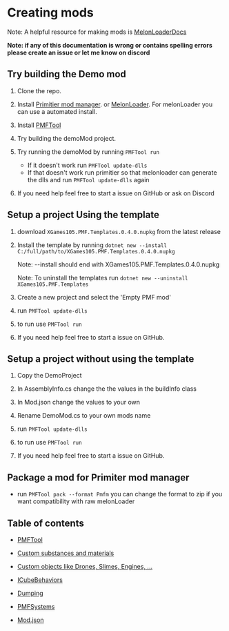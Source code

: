 # Creating mods
Note: A helpful resource for making mods is [MelonLoaderDocs](https://melonwiki.xyz/#/)

**Note: if any of this documentation is wrong or contains spelling errors please create an issue or let me know on discord**


## Try building the Demo mod
1) Clone the repo.

2) Install [Primitier mod manager](https://github.com/Xgames123/PrimitierModManager/releases). or [MelonLoader](https://github.com/LavaGang/MelonLoader). For melonLoader you can use a automated install.

3) Install [PMFTool](./PMFTool/InstallPMFTool.md)

4) Try building the demoMod project.

5) Try running the demoMod by running ```PMFTool run```
    - If it doesn't work run ```PMFTool update-dlls```
    - If that doesn't work run primitier so that melonloader can generate the dlls and run ```PMFTool update-dlls``` again

6) If you need help feel free to start a issue on GitHub or ask on Discord


## Setup a project Using the template
1) download ```XGames105.PMF.Templates.0.4.0.nupkg``` from the latest release

2) Install the template by running ```dotnet new --install C:/full/path/to/XGames105.PMF.Templates.0.4.0.nupkg```
    
    Note: --install should end with XGames105.PMF.Templates.0.4.0.nupkg

    Note: To uninstall the templates run ```dotnet new --uninstall XGames105.PMF.Templates```

2) Create a new project and select the 'Empty PMF mod'
5) run ```PMFTool update-dlls```
6) to run use ```PMFTool run```

7) If you need help feel free to start a issue on GitHub.

## Setup a project without using the template
1) Copy the DemoProject
2) In AssemblyInfo.cs change the the values in the buildInfo class
3) In Mod.json change the values to your own
4) Rename DemoMod.cs to your own mods name

5) run ```PMFTool update-dlls```
6) to run use ```PMFTool run```

7) If you need help feel free to start a issue on GitHub.


## Package a mod for Primiter mod manager
* run ```PMFTool pack --format Pmfm``` you can change the format to zip if you want compatibility with raw melonLoader


## Table of contents

* [PMFTool](./PMFTool/PMFTool.md)

* [Custom substances and materials](./CustomSubstancesAndMaterials.md)

* [Custom objects like Drones, Slimes, Engines, ...](./CreatingCustomObjects.md)

* [ICubeBehaviors](./ICubeBehaviors.md)

* [Dumping](./Dumping.md)

* [PMFSystems](./PMFSystems.md)

* [Mod.json](./Mod.json.md)